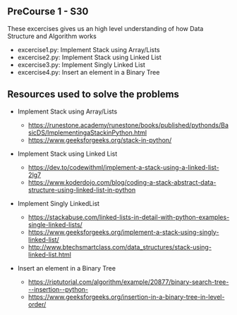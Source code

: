 ## PreCourse 1 - S30

These excercises gives us an high level understanding of how Data Structure and Algorithm works

- excercise1.py: Implement Stack using Array/Lists
- excercise2.py: Implement Stack using Linked List
- excercise3.py: Implement Singly Linked List
- excercise4.py: Insert an element in a Binary Tree

## Resources used to solve the problems

- Implement Stack using Array/Lists
    - https://runestone.academy/runestone/books/published/pythonds/BasicDS/ImplementingaStackinPython.html
    - https://www.geeksforgeeks.org/stack-in-python/
    
- Implement Stack using Linked List
    - https://dev.to/codewithml/implement-a-stack-using-a-linked-list-2lg7
    - https://www.koderdojo.com/blog/coding-a-stack-abstract-data-structure-using-linked-list-in-python

- Implement Singly LinkedList
    - https://stackabuse.com/linked-lists-in-detail-with-python-examples-single-linked-lists/
    - https://www.geeksforgeeks.org/implement-a-stack-using-singly-linked-list/
    - http://www.btechsmartclass.com/data_structures/stack-using-linked-list.html

- Insert an element in a Binary Tree
    - https://riptutorial.com/algorithm/example/20877/binary-search-tree---insertion--python-
    - https://www.geeksforgeeks.org/insertion-in-a-binary-tree-in-level-order/